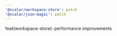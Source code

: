 ```yaml
---
'@scalar/workspace-store': patch
'@scalar/json-magic': patch
---
```


feat(workspace-store): performance improvements
